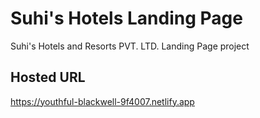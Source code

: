 # Suhi's Hotels Landing Page
 Suhi's Hotels and Resorts PVT. LTD.  Landing Page project

## Hosted URL
https://youthful-blackwell-9f4007.netlify.app
